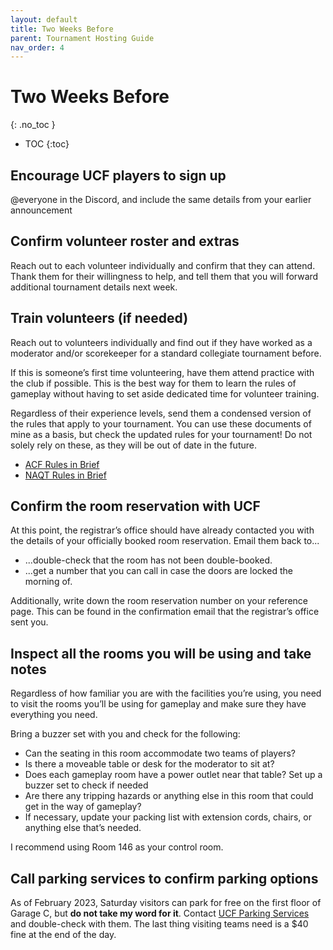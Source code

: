 ```yaml
---
layout: default
title: Two Weeks Before
parent: Tournament Hosting Guide
nav_order: 4
---
```


# Two Weeks Before
{: .no_toc }

- TOC
{:toc}

## Encourage UCF players to sign up 
@everyone in the Discord, and include the same details from your earlier announcement 

## Confirm volunteer roster and extras
Reach out to each volunteer individually and confirm that they can attend. Thank them for their willingness to help, and tell them that you will forward additional tournament details next week. 

## Train volunteers (if needed)
Reach out to volunteers individually and find out if they have worked as a moderator and/or scorekeeper for a standard collegiate tournament before.

If this is someone’s first time volunteering, have them attend practice with the club if possible. This is the best way for them to learn the rules of gameplay without having to set aside dedicated time for volunteer training.  

Regardless of their experience levels, send them a condensed version of the rules that apply to your tournament. You can use these documents of mine as a basis, but check the updated rules for your tournament! Do not solely rely on these, as they will be out of date in the future. 

* [ACF Rules in Brief](https://docs.google.com/document/d/1cisej_DAUZOZow5180zZugyBr3phLaqmU4Ws1nKnkxM/edit?usp=sharing)
* [NAQT Rules in Brief](https://docs.google.com/document/d/1-MtqBL8BOsO_IYPtJIRqRp0fg8tMm7s-Xaegq1aCFGk/edit?usp=sharing)

## Confirm the room reservation with UCF
At this point, the registrar’s office should have already contacted you with the details of your officially booked room reservation. Email them back to...

* ...double-check that the room has not been double-booked. 
* ...get a number that you can call in case the doors are locked the morning of.

Additionally, write down the room reservation number on your reference page. This can be found in the confirmation email that the registrar’s office sent you. 

## Inspect all the rooms you will be using and take notes
Regardless of how familiar you are with the facilities you’re using, you need to visit the rooms you’ll be using for gameplay and make sure they have everything you need. 

Bring a buzzer set with you and check for the following:

* Can the seating in this room accommodate two teams of players? 
* Is there a moveable table or desk for the moderator to sit at?  
* Does each gameplay room have a power outlet near that table? Set up a buzzer set to check if needed
* Are there any tripping hazards or anything else in this room that could get in the way of gameplay? 
* If necessary, update your packing list with extension cords, chairs, or anything else that’s needed. 

I recommend using Room 146 as your control room.  

## Call parking services to confirm parking options
As of February 2023, Saturday visitors can park for free on the first floor of Garage C, but **do not take my word for it**. Contact [UCF Parking Services](https://parking.ucf.edu) and double-check with them. The last thing visiting teams need is a $40 fine at the end of the day. 
